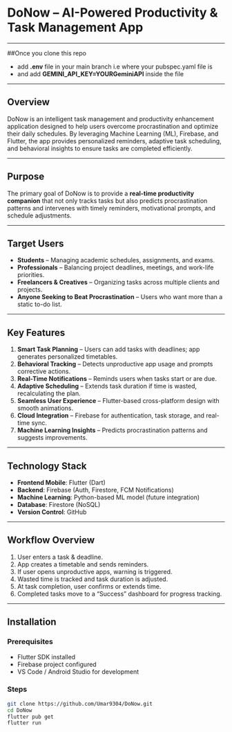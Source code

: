 # DoNow – AI-Powered Productivity & Task Management App
---
##Once you clone this repo 
- add **.env** file in your main branch i.e where your pubspec.yaml file is
- and add **GEMINI_API_KEY=YOURGeminiAPI** inside the file
---
## Overview
DoNow is an intelligent task management and productivity enhancement application designed to help users overcome procrastination and optimize their daily schedules. By leveraging Machine Learning (ML), Firebase, and Flutter, the app provides personalized reminders, adaptive task scheduling, and behavioral insights to ensure tasks are completed efficiently.

---

## Purpose
The primary goal of DoNow is to provide a **real-time productivity companion** that not only tracks tasks but also predicts procrastination patterns and intervenes with timely reminders, motivational prompts, and schedule adjustments. 

---

## Target Users
- **Students** – Managing academic schedules, assignments, and exams.
- **Professionals** – Balancing project deadlines, meetings, and work-life priorities.
- **Freelancers & Creatives** – Organizing tasks across multiple clients and projects.
- **Anyone Seeking to Beat Procrastination** – Users who want more than a static to-do list.

---

## Key Features
1. **Smart Task Planning** – Users can add tasks with deadlines; app generates personalized timetables.
2. **Behavioral Tracking** – Detects unproductive app usage and prompts corrective actions.
3. **Real-Time Notifications** – Reminds users when tasks start or are due.
4. **Adaptive Scheduling** – Extends task duration if time is wasted, recalculating the plan.
5. **Seamless User Experience** – Flutter-based cross-platform design with smooth animations.
6. **Cloud Integration** – Firebase for authentication, task storage, and real-time sync.
7. **Machine Learning Insights** – Predicts procrastination patterns and suggests improvements.

---

## Technology Stack
- **Frontend Mobile**: Flutter (Dart)
- **Backend**: Firebase (Auth, Firestore, FCM Notifications)
- **Machine Learning**: Python-based ML model (future integration)
- **Database**: Firestore (NoSQL)
- **Version Control**: GitHub

---

## Workflow Overview
1. User enters a task & deadline.
2. App creates a timetable and sends reminders.
3. If user opens unproductive apps, warning is triggered.
4. Wasted time is tracked and task duration is adjusted.
5. At task completion, user confirms or extends time.
6. Completed tasks move to a “Success” dashboard for progress tracking.

---

## Installation
### **Prerequisites**
- Flutter SDK installed
- Firebase project configured
- VS Code / Android Studio for development

### **Steps**
```bash
git clone https://github.com/Umar9304/DoNow.git
cd DoNow
flutter pub get
flutter run
